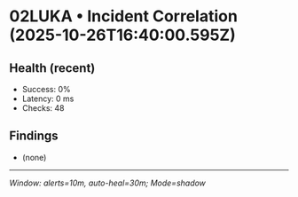 # 02LUKA • Incident Correlation (2025-10-26T16:40:00.595Z)

## Health (recent)
- Success: 0%
- Latency: 0 ms
- Checks: 48

## Findings
- (none)

---
_Window: alerts=10m, auto-heal=30m; Mode=shadow_